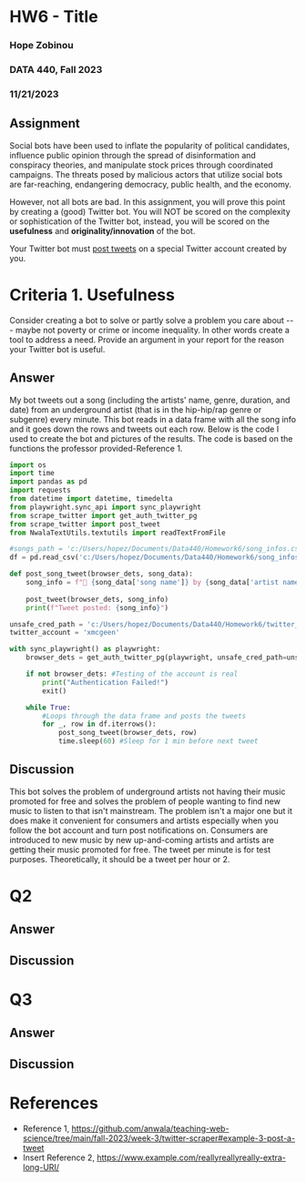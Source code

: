 # HW6 - Title
### Hope Zobinou
### DATA 440, Fall 2023
### 11/21/2023

## Assignment

Social bots have been used to inflate the popularity of political candidates, influence public opinion through the spread of disinformation and conspiracy theories, and manipulate stock prices through coordinated campaigns. The threats posed by malicious actors that utilize social bots are far-reaching, endangering democracy, public health, and the economy.

However, not all bots are bad. In this assignment, you will prove this point by creating a (good) Twitter bot. You will NOT be scored on the complexity or sophistication of the Twitter bot, instead, you will be scored on the **usefulness** and **originality/innovation** of the bot.

Your Twitter bot must [post tweets](https://github.com/anwala/teaching-web-science/tree/main/fall-2023/week-3/twitter-scraper#example-3-post-a-tweet) on a special Twitter account created by you.

 
# Criteria 1. Usefulness

Consider creating a bot to solve or partly solve a problem you care about --- maybe not poverty or crime or income inequality. In other words create a tool to address a need. Provide an argument in your report for the reason your Twitter bot is useful.

## Answer

My bot tweets out a song (including the artists' name, genre, duration, and date) from an underground artist (that is in the hip-hip/rap genre or subgenre) every minute. This bot reads in a data frame with all the song info and it goes down the rows and tweets out each row. Below is the code I used to create the bot and pictures of the results. The code is based on the functions the professor provided-Reference 1. 

```python
import os
import time
import pandas as pd
import requests
from datetime import datetime, timedelta
from playwright.sync_api import sync_playwright
from scrape_twitter import get_auth_twitter_pg
from scrape_twitter import post_tweet
from NwalaTextUtils.textutils import readTextFromFile

#songs_path = 'c:/Users/hopez/Documents/Data440/Homework6/song_infos.csv'
df = pd.read_csv('c:/Users/hopez/Documents/Data440/Homework6/song_infos.csv')

def post_song_tweet(browser_dets, song_data):
    song_info = f"🎵 {song_data['song name']} by {song_data['artist name']} ({song_data['genre']}) 🕒 Duration: {song_data['duration']} 📅 Released: {song_data['date']}"
    
    post_tweet(browser_dets, song_info)
    print(f"Tweet posted: {song_info}")

unsafe_cred_path = 'c:/Users/hopez/Documents/Data440/Homework6/twitter_creds.txt'
twitter_account = 'xmcgeen'

with sync_playwright() as playwright:
    browser_dets = get_auth_twitter_pg(playwright, unsafe_cred_path=unsafe_cred_path)

    if not browser_dets: #Testing of the account is real
        print("Authentication Failed!") 
        exit()

    while True:
        #Loops through the data frame and posts the tweets 
        for _, row in df.iterrows():
            post_song_tweet(browser_dets, row)
            time.sleep(60) #Sleep for 1 min before next tweet
```

## Discussion

This bot solves the problem of underground artists not having their music promoted for free and solves the problem of people wanting to find new music to listen to that isn't mainstream. The problem isn't a major one but it does make it convenient for consumers and artists especially when you follow the bot account and turn post notifications on. Consumers are introduced to new music by new up-and-coming artists and artists are getting their music promoted for free. The tweet per minute is for test purposes. Theoretically, it should be a tweet per hour or 2.    

# Q2

## Answer

## Discussion

# Q3

## Answer

## Discussion

# References

* Reference 1, <https://github.com/anwala/teaching-web-science/tree/main/fall-2023/week-3/twitter-scraper#example-3-post-a-tweet>
* Insert Reference 2, <https://www.example.com/reallyreallyreally-extra-long-URI/>
